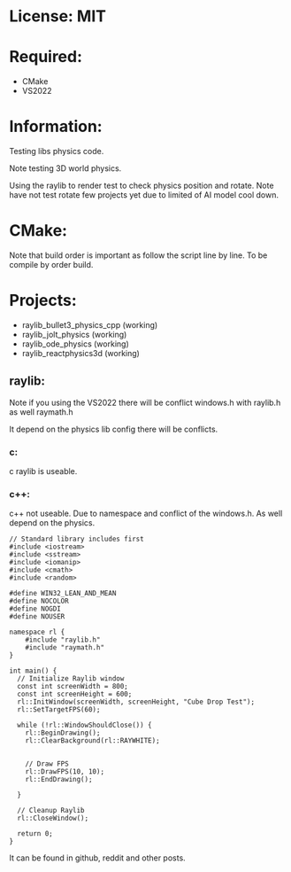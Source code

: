 
# License: MIT

# Required:
 * CMake
 * VS2022
 
# Information:

  Testing libs physics code.
  
  Note testing 3D world physics.
  
  Using the raylib to render test to check physics position and rotate. Note have not test rotate few projects yet due to limited of AI model cool down.
  
# CMake:
  Note that build order is important as follow the script line by line. To be compile by order build.

  
# Projects:
 * raylib_bullet3_physics_cpp (working)
 * raylib_jolt_physics (working)
 * raylib_ode_physics (working)
 * raylib_reactphysics3d (working)
  
## raylib:
  Note if you using the VS2022 there will be conflict windows.h with raylib.h as well raymath.h
  
  It depend on the physics lib config there will be conflicts.

### c:
  c raylib is useable.
  
### c++:

  c++ not useable. Due to namespace and conflict of the windows.h. As well depend on the physics.

```
// Standard library includes first
#include <iostream>
#include <sstream>
#include <iomanip>
#include <cmath>
#include <random>

#define WIN32_LEAN_AND_MEAN
#define NOCOLOR
#define NOGDI
#define NOUSER

namespace rl {
    #include "raylib.h"
    #include "raymath.h"
}

int main() {
  // Initialize Raylib window
  const int screenWidth = 800;
  const int screenHeight = 600;
  rl::InitWindow(screenWidth, screenHeight, "Cube Drop Test");
  rl::SetTargetFPS(60);

  while (!rl::WindowShouldClose()) {
    rl::BeginDrawing();
    rl::ClearBackground(rl::RAYWHITE);


    // Draw FPS
    rl::DrawFPS(10, 10);
    rl::EndDrawing();

  }

  // Cleanup Raylib
  rl::CloseWindow();

  return 0;
}
```
It can be found in github, reddit and other posts.